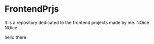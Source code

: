 # FrontendPrjs
It is a repository dedicated to the frontend projects made by me.
NOice NOice

hello there